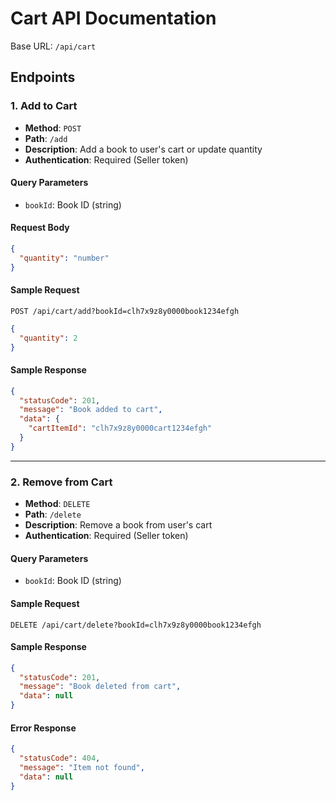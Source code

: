 # Cart API Documentation

Base URL: `/api/cart`

## Endpoints

### 1. Add to Cart
- **Method**: `POST`
- **Path**: `/add`
- **Description**: Add a book to user's cart or update quantity
- **Authentication**: Required (Seller token)

#### Query Parameters
- `bookId`: Book ID (string)

#### Request Body
```json
{
  "quantity": "number"
}
```

#### Sample Request
```
POST /api/cart/add?bookId=clh7x9z8y0000book1234efgh
```

```json
{
  "quantity": 2
}
```

#### Sample Response
```json
{
  "statusCode": 201,
  "message": "Book added to cart",
  "data": {
    "cartItemId": "clh7x9z8y0000cart1234efgh"
  }
}
```

---

### 2. Remove from Cart
- **Method**: `DELETE`
- **Path**: `/delete`
- **Description**: Remove a book from user's cart
- **Authentication**: Required (Seller token)

#### Query Parameters
- `bookId`: Book ID (string)

#### Sample Request
```
DELETE /api/cart/delete?bookId=clh7x9z8y0000book1234efgh
```

#### Sample Response
```json
{
  "statusCode": 201,
  "message": "Book deleted from cart",
  "data": null
}
```

#### Error Response
```json
{
  "statusCode": 404,
  "message": "Item not found",
  "data": null
}
```